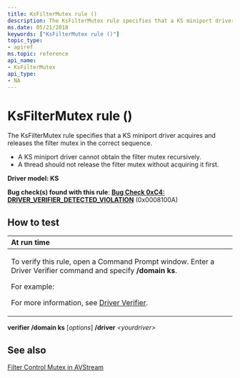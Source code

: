 ```yaml
---
title: KsFilterMutex rule ()
description: The KsFilterMutex rule specifies that a KS miniport driver acquires and releases the filter mutex in the correct sequence.
ms.date: 05/21/2018
keywords: ["KsFilterMutex rule ()"]
topic_type:
- apiref
ms.topic: reference
api_name:
- KsFilterMutex
api_type:
- NA
---
```


# KsFilterMutex rule ()


The KsFilterMutex rule specifies that a KS miniport driver acquires and releases the filter mutex in the correct sequence.

-   A KS miniport driver cannot obtain the filter mutex recursively.
-   A thread should not release the filter mutex without acquiring it first.

**Driver model: KS**

**Bug check(s) found with this rule**: [**Bug Check 0xC4: DRIVER\_VERIFIER\_DETECTED\_VIOLATION**](../debugger/bug-check-0xc4--driver-verifier-detected-violation.md) (0x0008100A)


## How to test

<table>
<colgroup>
<col width="100%" />
</colgroup>
<thead>
<tr class="header">
<th align="left">At run time</th>
</tr>
</thead>
<tbody>
<tr class="odd">
<td align="left"><p>To verify this rule, open a Command Prompt window. Enter a Driver Verifier command and specify <strong>/domain ks</strong>.</p>
<p>For example:</p>
<p></p>
<p>For more information, see <a href="/windows-hardware/drivers/devtest/driver-verifier" data-raw-source="[Driver Verifier](./driver-verifier.md)">Driver Verifier</a>.</p></td>
</tr>
</tbody>
</table>

 

**verifier /domain ks** \[*options*\] **/driver** *&lt;yourdriver&gt;*
## See also

[Filter Control Mutex in AVStream](../stream/filter-control-mutex-in-avstream.md)
